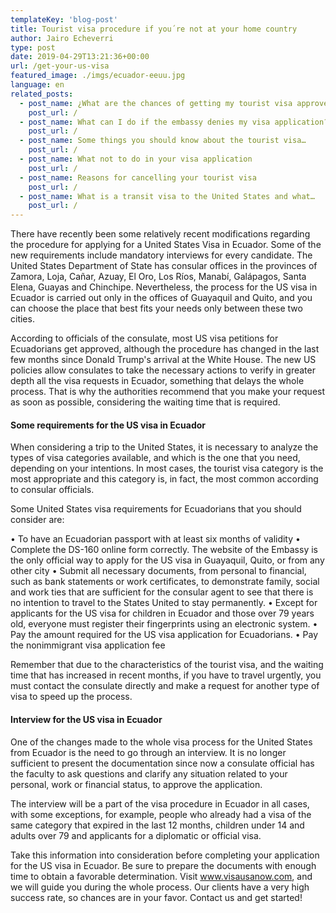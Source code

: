 ```yaml
---
templateKey: 'blog-post'
title: Tourist visa procedure if you´re not at your home country
author: Jairo Echeverri
type: post
date: 2019-04-29T13:21:36+00:00
url: /get-your-us-visa
featured_image: ./imgs/ecuador-eeuu.jpg
language: en
related_posts:
  - post_name: ¿What are the chances of getting my tourist visa approved?
    post_url: /
  - post_name: What can I do if the embassy denies my visa application?
    post_url: /
  - post_name: Some things you should know about the tourist visa…
    post_url: /
  - post_name: What not to do in your visa application
    post_url: /
  - post_name: Reasons for cancelling your tourist visa
    post_url: /
  - post_name: What is a transit visa to the United States and what…
    post_url: /
---
```


There have recently been some relatively recent modifications regarding the procedure for applying for a United States Visa in Ecuador. Some of the new requirements include mandatory interviews for every candidate. The United States Department of State has consular offices in the provinces of Zamora, Loja, Cañar, Azuay, El Oro, Los Ríos, Manabí, Galápagos, Santa Elena, Guayas and Chinchipe. Nevertheless, the process for the US visa in Ecuador is carried out only in the offices of Guayaquil and Quito, and you can choose the place that best fits your needs only between these two cities.

According to officials of the consulate, most US visa petitions for Ecuadorians get approved, although the procedure has changed in the last few months since Donald Trump's arrival at the White House. The new US policies allow consulates to take the necessary actions to verify in greater depth all the visa requests in Ecuador, something that delays the whole process. That is why the authorities recommend that you make your request as soon as possible, considering the waiting time that is required.

#### Some requirements for the US visa in Ecuador

When considering a trip to the United States, it is necessary to analyze the types of visa categories available, and which is the one that you need, depending on your intentions. In most cases, the tourist visa category is the most appropriate and this category is, in fact, the most common according to consular officials.

Some United States visa requirements for Ecuadorians that you should consider are:

• To have an Ecuadorian passport with at least six months of validity
• Complete the DS-160 online form correctly. The website of the Embassy is the only official way to apply for the US visa in Guayaquil, Quito, or from any other city
• Submit all necessary documents, from personal to financial, such as bank statements or work certificates, to demonstrate family, social and work ties that are sufficient for the consular agent to see that there is no intention to travel to the States United to stay permanently.
• Except for applicants for the US visa for children in Ecuador and those over 79 years old, everyone must register their fingerprints using an electronic system.
• Pay the amount required for the US visa application for Ecuadorians.
• Pay the nonimmigrant visa application fee

Remember that due to the characteristics of the tourist visa, and the waiting time that has increased in recent months, if you have to travel urgently, you must contact the consulate directly and make a request for another type of visa to speed up the process.

#### Interview for the US visa in Ecuador

One of the changes made to the whole visa process for the United States from Ecuador is the need to go through an interview. It is no longer sufficient to present the documentation since now a consulate official has the faculty to ask questions and clarify any situation related to your personal, work or financial status, to approve the application.

The interview will be a part of the visa procedure in Ecuador in all cases, with some exceptions, for example, people who already had a visa of the same category that expired in the last 12 months, children under 14 and adults over 79 and applicants for a diplomatic or official visa.

Take this information into consideration before completing your application for the US visa in Ecuador. Be sure to prepare the documents with enough time to obtain a favorable determination. Visit www.visausanow.com, and we will guide you during the whole process. Our clients have a very high success rate, so chances are in your favor. Contact us and get started!